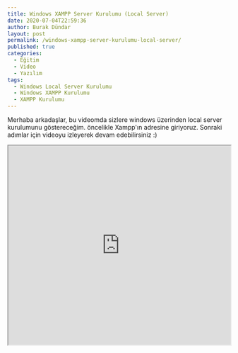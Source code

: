 ```yaml
---
title: Windows XAMPP Server Kurulumu (Local Server)
date: 2020-07-04T22:59:36
author: Burak Dündar
layout: post
permalink: /windows-xampp-server-kurulumu-local-server/
published: true
categories:
  - Eğitim
  - Video
  - Yazılım
tags:
  - Windows Local Server Kurulumu
  - Windows XAMPP Kurulumu
  - XAMPP Kurulumu
---
```

Merhaba arkadaşlar, bu videomda sizlere windows üzerinden local server kurulumunu göstereceğim. öncelikle Xampp'ın adresine giriyoruz. Sonraki adımlar için videoyu izleyerek devam edebilirsiniz :)

<iframe src="https://www.youtube.com/embed/EleDVp1XsO4" width="100%" height="450"></iframe>
